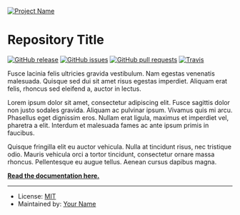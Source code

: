 [![Project Name](https://rawgit.com/kieranpotts/rootfiles/prod/docs/img/logo.svg)](https://www.example.com/)

# Repository Title

[![GitHub release](https://img.shields.io/github/release/user/repo.svg?style=for-the-badge&colorA=777777&colorB=bbbbbb&maxAge=3600)](https://github.com/user/repo/releases)
[![GitHub issues](https://img.shields.io/github/issues/user/repo.svg?style=for-the-badge&colorA=777777&colorB=bbbbbb&maxAge=3600)](https://github.com/user/repo/issues)
[![GitHub pull requests](https://img.shields.io/github/issues-pr/kieranpotts/rootfiles.svg?style=for-the-badge&colorA=777777&colorB=bbbbbb&maxAge=3600)](https://github.com/user/repo/pulls)
[![Travis](https://img.shields.io/travis/user/repo.svg?style=for-the-badge&colorA=777777&colorB=bbbbbb&maxAge=3600)](https://travis-ci.org/user/repo)

Fusce lacinia felis ultricies gravida vestibulum. Nam egestas venenatis malesuada. Quisque sed dui sit amet risus egestas imperdiet. Aliquam erat felis, rhoncus sed eleifend a, auctor in lectus.

Lorem ipsum dolor sit amet, consectetur adipiscing elit. Fusce sagittis dolor non justo sodales gravida. Aliquam ac pulvinar ipsum. Vivamus quis mi arcu. Phasellus eget dignissim eros. Nullam erat ligula, maximus et imperdiet vel, pharetra a elit. Interdum et malesuada fames ac ante ipsum primis in faucibus.

Quisque fringilla elit eu auctor vehicula. Nulla at tincidunt risus, nec tristique odio. Mauris vehicula orci a tortor tincidunt, consectetur ornare massa rhoncus. Pellentesque eu augue tellus. Aenean cursus dapibus magna.

**[Read the documentation here.](docs/)**

---

- License: [MIT](LICENSE.txt)
- Maintained by: [Your Name](https://example.com/)
